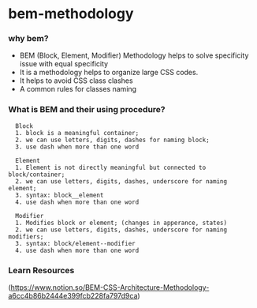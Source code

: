# bem-methodology
### why bem?
  - BEM (Block, Element, Modifier) Methodology helps to solve specificity issue with equal specificity
  - It is a methodology helps to organize large CSS codes.
  - It helps to avoid CSS class clashes
  - A common rules for classes naming 

### What is BEM and their using procedure?
      Block
      1. block is a meaningful container; 
      2. we can use letters, digits, dashes for naming block; 
      3. use dash when more than one word  

      Element
      1. Element is not directly meaningful but connected to block/container;   
      2. we can use letters, digits, dashes, underscore for naming element;
      3. syntax: block__element 
      4. use dash when more than one word 

      Modifier
      1. Modifies block or element; (changes in apperance, states)
      2. we can use letters, digits, dashes, underscore for naming modifiers;
      3. syntax: block/element--modifier
      4. use dash when more than one word 
### Learn Resources
 (https://www.notion.so/BEM-CSS-Architecture-Methodology-a6cc4b86b2444e399fcb228fa797d9ca)
